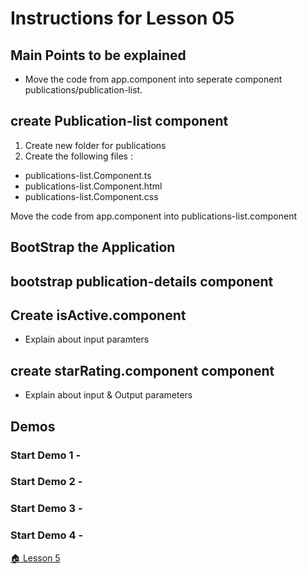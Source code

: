 # Instructions for Lesson 05

## Main Points to be explained

* Move the code from app.component into seperate component
publications/publication-list.

## create Publication-list component

1. Create new folder for publications
1. Create the following files :
* publications-list.Component.ts
* publications-list.Component.html
* publications-list.Component.css

Move the code from  app.component into publications-list.component

## BootStrap the Application

## bootstrap publication-details component

## Create isActive.component

* Explain about input paramters

## create starRating.component  component

* Explain about input & Output parameters



## Demos

### **Start Demo 1** - 


### **Start Demo 2** - 


### **Start Demo 3** - 

### **Start Demo 4** - 


 [ :house: Lesson 5](https://github.com/costaivo/AngularJs2-AdManager/tree/Dev/02_AdManager/05_Lesson/Start) 